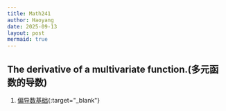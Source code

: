 ```yaml
---
title: Math241
author: Haoyang
date: 2025-09-13
layout: post
mermaid: true
---
```


## The derivative of a multivariate function.(多元函数的导数)
1. [偏导数基础](/assets/pdfs/偏导数.pdf){:target="_blank"}